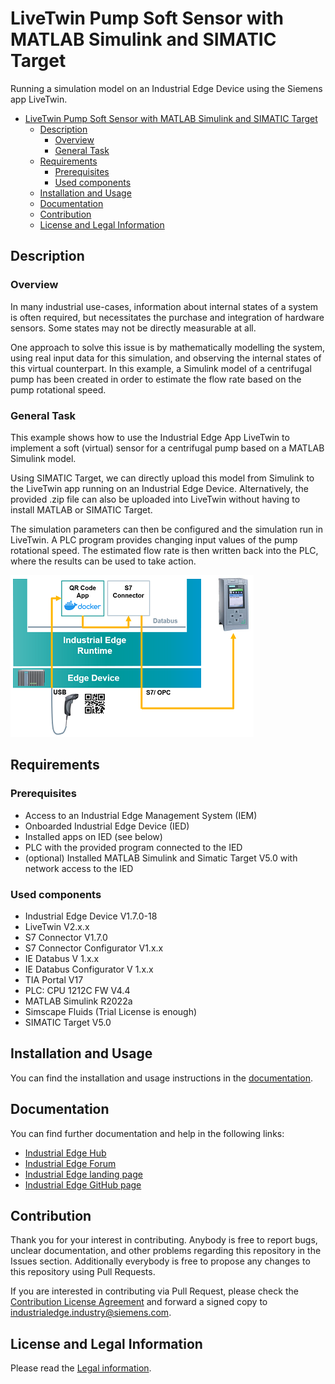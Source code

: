 # LiveTwin Pump Soft Sensor with MATLAB Simulink and SIMATIC Target

Running a simulation model on an Industrial Edge Device using the Siemens app LiveTwin.

- [LiveTwin Pump Soft Sensor with MATLAB Simulink and SIMATIC Target](#livetwin-pump-soft-sensor-with-matlab-simulink-and-simatic-target)
  - [Description](#description)
    - [Overview](#overview)
    - [General Task](#general-task)
  - [Requirements](#requirements)
    - [Prerequisites](#prerequisites)
    - [Used components](#used-components)
  - [Installation and Usage](#installation-and-usage)
  - [Documentation](#documentation)
  - [Contribution](#contribution)
  - [License and Legal Information](#license-and-legal-information)

## Description

### Overview

In many industrial use-cases, information about internal states of a system is often required, but necessitates the purchase and integration of hardware sensors. Some states may not be directly measurable at all.

One approach to solve this issue is by mathematically modelling the system, using real input data for this simulation, and observing the internal states of this virtual counterpart. In this example, a Simulink model of a centrifugal pump has been created in order to estimate the flow rate based on the pump rotational speed.


### General Task

This example shows how to use the Industrial Edge App LiveTwin to implement a soft (virtual) sensor for a centrifugal pump based on a MATLAB Simulink model.

Using SIMATIC Target, we can directly upload this model from Simulink to the LiveTwin app running on an Industrial Edge Device. Alternatively, the provided .zip file can also be uploaded into LiveTwin without having to install MATLAB or SIMATIC Target.

The simulation parameters can then be configured and the simulation run in LiveTwin. A PLC program provides changing input values of the pump rotational speed. The estimated flow rate is then written back into the PLC, where the results can be used to take action.


![task](docs/graphics/example_graphic.png)

## Requirements

### Prerequisites

* Access to an Industrial Edge Management System (IEM)
* Onboarded Industrial Edge Device (IED)
* Installed apps on IED (see below)
* PLC with the provided program connected to the IED
* (optional) Installed MATLAB Simulink and Simatic Target V5.0 with network access to the IED

### Used components

* Industrial Edge Device V1.7.0-18
* LiveTwin V2.x.x
* S7 Connector V1.7.0
* S7 Connector Configurator V1.x.x
* IE Databus V 1.x.x
* IE Databus Configurator V 1.x.x
* TIA Portal V17
* PLC: CPU 1212C FW V4.4
* MATLAB Simulink R2022a
* Simscape Fluids (Trial License is enough)
* SIMATIC Target V5.0

## Installation and Usage

You can find the installation and usage instructions in the [documentation](docs/Installation.md).

## Documentation

You can find further documentation and help in the following links:

* [Industrial Edge Hub](https://iehub.eu1.edge.siemens.cloud/#/documentation)
* [Industrial Edge Forum](https://www.siemens.com/industrial-edge-forum)
* [Industrial Edge landing page](https://new.siemens.com/global/en/products/automation/topic-areas/industrial-edge/simatic-edge.html)
* [Industrial Edge GitHub page](https://github.com/industrial-edge)

## Contribution

Thank you for your interest in contributing. Anybody is free to report bugs, unclear documentation, and other problems regarding this repository in the Issues section.
Additionally everybody is free to propose any changes to this repository using Pull Requests.

If you are interested in contributing via Pull Request, please check the [Contribution License Agreement](Siemens_CLA_1.1.pdf) and forward a signed copy to [industrialedge.industry@siemens.com](mailto:industrialedge.industry@siemens.com?subject=CLA%20Agreement%20Industrial-Edge).

## License and Legal Information

Please read the [Legal information](LICENSE.txt).

